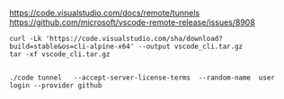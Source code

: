 https://code.visualstudio.com/docs/remote/tunnels
https://github.com/microsoft/vscode-remote-release/issues/8908


```
curl -Lk 'https://code.visualstudio.com/sha/download?build=stable&os=cli-alpine-x64' --output vscode_cli.tar.gz
tar -xf vscode_cli.tar.gz


./code tunnel   --accept-server-license-terms  --random-name  user login --provider github

```


